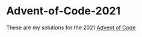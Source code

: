 # Advent-of-Code-2021
These are my solutions for the 2021 [Advent of Code](https://adventofcode.com/)